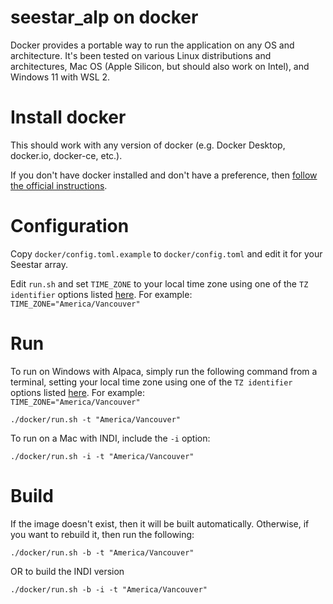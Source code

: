 # seestar_alp on docker
Docker provides a portable way to run the application on any OS and architecture.  It's been tested on various Linux distributions and architectures, Mac OS (Apple Silicon, but should also work on Intel), and Windows 11 with WSL 2.

# Install docker
This should work with any version of docker (e.g. Docker Desktop, docker.io, docker-ce, etc.).

If you don't have docker installed and don't have a preference, then [follow the official instructions](https://docs.docker.com/get-docker/).

# Configuration
Copy `docker/config.toml.example` to `docker/config.toml` and edit it for your Seestar array.  

Edit `run.sh` and set `TIME_ZONE` to your local time zone using one of the `TZ identifier` options listed [here](https://en.wikipedia.org/wiki/List_of_tz_database_time_zones). For example:  
`TIME_ZONE="America/Vancouver"`

# Run
To run on Windows with Alpaca, simply run the following command from a terminal, setting your local time zone using one of the `TZ identifier` options listed [here](https://en.wikipedia.org/wiki/List_of_tz_database_time_zones). For example:  
`TIME_ZONE="America/Vancouver"`
```
./docker/run.sh -t "America/Vancouver"
```

To run on a Mac with INDI, include the `-i` option:
```
./docker/run.sh -i -t "America/Vancouver"
```

# Build
If the image doesn't exist, then it will be built automatically.  Otherwise, if you want to rebuild it, then run the following:
```
./docker/run.sh -b -t "America/Vancouver"
```
OR to build the INDI version
```
./docker/run.sh -b -i -t "America/Vancouver"
```

